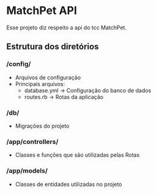 # MatchPet API

Esse projeto diz respeito a api do tcc MatchPet.

## Estrutura dos diretórios
### /config/
- Arquivos de configuração
- Principais arquivos: 
    - database.yml -> Configuração do banco de dados
    - routes.rb -> Rotas da aplicação
### /db/
- Migrações do projeto
### /app/controllers/
- Classes e funções que são utilizadas pelas Rotas
### /app/models/
- Classes de entidades utilizadas no projeto